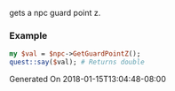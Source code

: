 gets a npc guard point z.
### Example

```perl
my $val = $npc->GetGuardPointZ();
quest::say($val); # Returns double
```


Generated On 2018-01-15T13:04:48-08:00